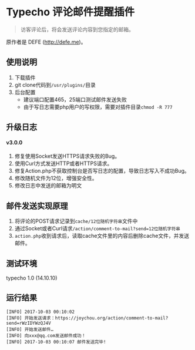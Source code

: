 
# Typecho 评论邮件提醒插件

>访客评论后，将会发送评论内容到您指定的邮箱。

原作者是  DEFE (http://defe.me)。


## 使用说明

1. 下载插件
2. git clone代码到`/usr/plugins/`目录
3. 后台配置
	- 建议端口配置465，25端口测试邮件发送失败 
	- 由于写日志需要php用户的写权限，需要对插件目录`chmod -R 777`

## 升级日志

#### v3.0.0 

1. 修复使用Socket发送HTTPS请求失败的Bug。
2. 使用Curl方式发送HTTP或者HTTPS请求。
3. 修复Action.php不获取控制台是否写日志的配置，导致日志写入不成功Bug。
4. 修改随机文件为12位，增强安全性。
5. 修改日志中发送的邮箱为明文


## 邮件发送实现原理

1. 将评论的POST请求记录到`cache/12位随机字符串`文件中
2. 通过Socket或者Curl请求`/action/comment-to-mail?send=12位随机字符串`
3. `action.php`收到请求后，读取cache文件里的内容后删除cache文件，并发送邮件。

## 测试环境


typecho 1.0 (14.10.10)

## 运行结果

```
[INFO] 2017-10-03 00:10:02
[INFO] 开始发送请求：https://joychou.org/action/comment-to-mail?send=rWzIDYWzQJ4V
[INFO] 开始发送邮件…
[INFO] 向xxx@qq.com发送邮件成功！
[INFO] 2017-10-03 00:10:07 邮件发送完毕!
```
